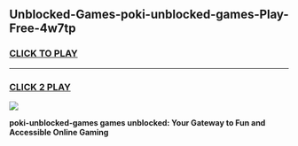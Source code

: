 
## Unblocked-Games-poki-unblocked-games-Play-Free-4w7tp
<h3>
<a href="https://premium76.site?title=poki-unblocked-games&ref=10A">CLICK TO PLAY</a></h3>
<hr>

<h3>
<a href="https://premium76.site?title=poki-unblocked-games&ref=10A">CLICK 2 PLAY</a>
  
</h3>

<a href="https://premium76.site?title=poki-unblocked-games&ref=10A"><img src="https://clearcache.store/games.png"></a>


**poki-unblocked-games games unblocked: Your Gateway to Fun and Accessible Online Gaming**
